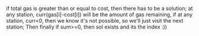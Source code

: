 if total gas is greater than or equal to cost, then there has to be a solution;
at any station, curr(gas[i]-cost[i]) will be the amount of gas remaining, if at any station, curr<0, then we know it's not possible, so we'll just visit the next station;
Then finally if sum>=0, then sol exists and its the index :))